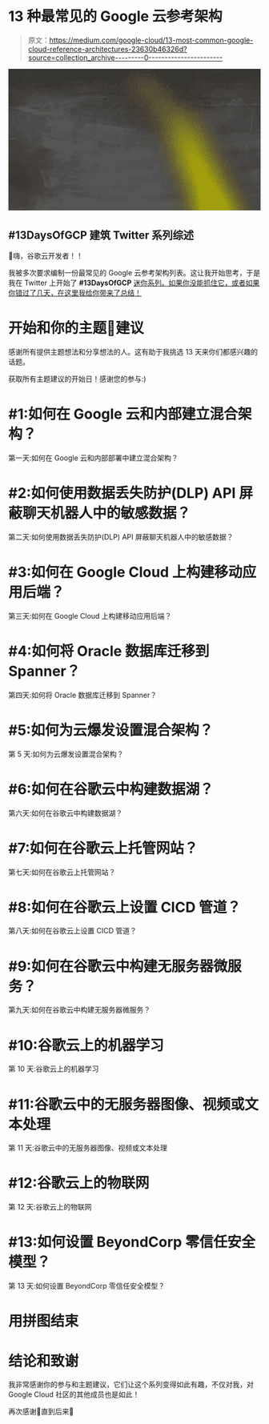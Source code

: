 # 13 种最常见的 Google 云参考架构

> 原文：<https://medium.com/google-cloud/13-most-common-google-cloud-reference-architectures-23630b46326d?source=collection_archive---------0----------------------->

![](img/da645794d0aa9665fedd71655f951b53.png)

## #13DaysOfGCP 建筑 Twitter 系列综述

👋嗨，谷歌云开发者！！

我被多次要求编制一份最常见的 Google 云参考架构列表。这让我开始思考，于是我在 Twitter 上开始了 **#13DaysOfGCP** [迷你系列。如果你没能抓住它，或者如果你错过了几天，在这里我给你带来了总结！](https://twitter.com/pvergadia/status/1252352777482760195)

# 开始和你的主题💭建议

感谢所有提供主题想法和分享想法的人。这有助于我挑选 13 天来你们都感兴趣的话题。

获取所有主题建议的开始日！感谢您的参与:)

# #1:如何在 Google 云和内部建立混合架构？

第一天:如何在 Google 云和内部部署中建立混合架构？

# #2:如何使用数据丢失防护(DLP) API 屏蔽聊天机器人中的敏感数据？

第二天:如何使用数据丢失防护(DLP) API 屏蔽聊天机器人中的敏感数据？

# #3:如何在 Google Cloud 上构建移动应用后端？

第三天:如何在 Google Cloud 上构建移动应用后端？

# #4:如何将 Oracle 数据库迁移到 Spanner？

第四天:如何将 Oracle 数据库迁移到 Spanner？

# #5:如何为云爆发设置混合架构？

第 5 天:如何为云爆发设置混合架构？

# #6:如何在谷歌云中构建数据湖？

第六天:如何在谷歌云中构建数据湖？

# #7:如何在谷歌云上托管网站？

第七天:如何在谷歌云上托管网站？

# #8:如何在谷歌云上设置 CICD 管道？

第八天:如何在谷歌云上设置 CICD 管道？

# #9:如何在谷歌云中构建无服务器微服务？

第九天:如何在谷歌云中构建无服务器微服务？

# #10:谷歌云上的机器学习

第 10 天:谷歌云上的机器学习

# #11:谷歌云中的无服务器图像、视频或文本处理

第 11 天:谷歌云中的无服务器图像、视频或文本处理

# #12:谷歌云上的物联网

第 12 天:谷歌云上的物联网

# #13:如何设置 BeyondCorp 零信任安全模型？

第 13 天:如何设置 BeyondCorp 零信任安全模型？

# 用拼图结束

# 结论和致谢

我非常感谢你的参与和主题建议，它们让这个系列变得如此有趣，不仅对我，对 Google Cloud 社区的其他成员也是如此！

再次感谢👋直到后来🙂